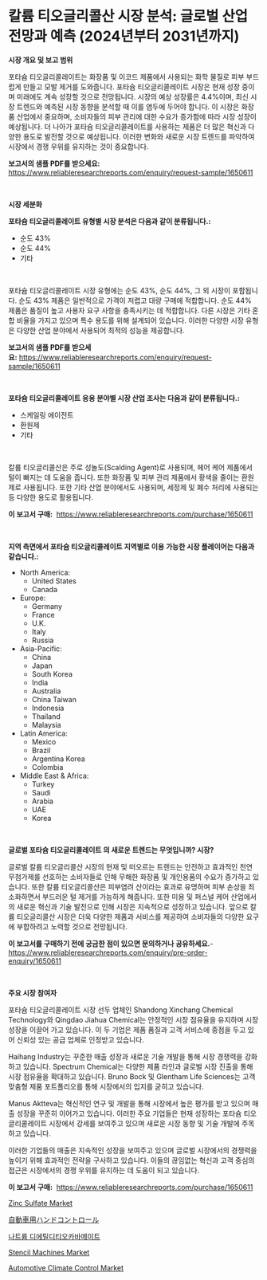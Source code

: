 <p><h1>칼륨 티오글리콜산 시장 분석: 글로벌 산업 전망과 예측 (2024년부터 2031년까지)</h1></p><p><strong>시장 개요 및 보고 범위</strong></p>
<p><p>포타슘 티오글리콜레이트는 화장품 및 이코드 제품에서 사용되는 화학 물질로 피부 부드럽게 만들고 모발 제거를 도와줍니다. 포타슘 티오글리콜레이트 시장은 현재 성장 중이며 미래에도 계속 성장할 것으로 전망됩니다. 시장의 예상 성장률은 4.4%이며, 최신 시장 트렌드와 예측된 시장 동향을 분석할 때 이를 염두에 두어야 합니다. 이 시장은 화장품 산업에서 중요하며, 소비자들의 피부 관리에 대한 수요가 증가함에 따라 시장 성장이 예상됩니다. 더 나아가 포타슘 티오글리콜레이트를 사용하는 제품은 더 많은 혁신과 다양한 용도로 발전할 것으로 예상됩니다. 이러한 변화와 새로운 시장 트렌드를 파악하여 시장에서 경쟁 우위를 유지하는 것이 중요합니다.</p></p>
<p><strong>보고서의 샘플 PDF를 받으세요:</strong> <a href="https://www.reliableresearchreports.com/enquiry/request-sample/1650611">https://www.reliableresearchreports.com/enquiry/request-sample/1650611</a></p>
<p>&nbsp;</p>
<p><strong>시장 세분화</strong></p>
<p><strong>포타슘 티오글리콜레이트 유형별 시장 분석은 다음과 같이 분류됩니다.:</strong></p>
<p><ul><li>순도 43%</li><li>순도 44%</li><li>기타</li></ul></p>
<p>&nbsp;</p>
<p><p>포타슘 티오글리콜레이트 시장 유형에는 순도 43%, 순도 44%, 그 외 시장이 포함됩니다. 순도 43% 제품은 일반적으로 가격이 저렵고 대량 구매에 적합합니다. 순도 44% 제품은 품질이 높고 사용자 요구 사항을 충족시키는 데 적합합니다. 다른 시장은 기타 혼합 비율을 가지고 있으며 특수 용도를 위해 설계되어 있습니다. 이러한 다양한 시장 유형은 다양한 산업 분야에서 사용되어 최적의 성능을 제공합니다.</p></p>
<p><strong>보고서의 샘플 PDF를 받으세요:</strong>&nbsp;<a href="https://www.reliableresearchreports.com/enquiry/request-sample/1650611">https://www.reliableresearchreports.com/enquiry/request-sample/1650611</a></p>
<p>&nbsp;</p>
<p><strong> 포타슘 티오글리콜레이트 응용 분야별 시장 산업 조사는 다음과 같이 분류됩니다.:</strong></p>
<p><ul><li>스케일링 에이전트</li><li>환원제</li><li>기타</li></ul></p>
<p>&nbsp;</p>
<p><p>칼륨 티오글리콜산은 주로 성놀도(Scalding Agent)로 사용되며, 헤어 케어 제품에서 털이 빠지는 데 도움을 줍니다. 또한 화장품 및 피부 관리 제품에서 황색을 줄이는 환원제로 사용됩니다. 또한 기타 산업 분야에서도 사용되며, 세정제 및 폐수 처리에 사용되는 등 다양한 용도로 활용됩니다.</p></p>
<p><strong>이 보고서 구매:</strong>&nbsp; <a href="https://www.reliableresearchreports.com/purchase/1650611">https://www.reliableresearchreports.com/purchase/1650611</a></p>
<p>&nbsp;</p>
<p><strong>지역 측면에서 포타슘 티오글리콜레이트 지역별로 이용 가능한 시장 플레이어는 다음과 같습니다.:</strong></p>
<p><ul>
    <li>
        North America:
        <ul>
            <li>United States</li>
            <li>Canada</li>
        </ul>
    </li>
    <li>
        Europe:
        <ul>
            <li>Germany</li>
            <li>France</li>
            <li>U.K.</li>
            <li>Italy</li>
            <li>Russia</li>
        </ul>
    </li>
    <li>
        Asia-Pacific:
        <ul>
            <li>China</li>
            <li>Japan</li>
            <li>South Korea</li>
            <li>India</li>
            <li>Australia</li>
            <li>China Taiwan</li>
            <li>Indonesia</li>
            <li>Thailand</li>
            <li>Malaysia</li>
        </ul>
    </li>
    <li>
        Latin America:
        <ul>
            <li>Mexico</li>
            <li>Brazil</li>
            <li>Argentina Korea</li>
            <li>Colombia</li>
        </ul>
    </li>
    <li>
        Middle East & Africa:
        <ul>
            <li>Turkey</li>
            <li>Saudi</li>
            <li>Arabia</li>
            <li>UAE</li>
            <li>Korea</li>
        </ul>
    </li>
    </ul></p>
<p>&nbsp;</p>
<p><strong>글로벌 포타슘 티오글리콜레이트 의 새로운 트렌드는 무엇입니까? 시장?</strong></p>
<p><p>글로벌 칼륨 티오글리콜산 시장의 현재 및 떠오르는 트렌드는 안전하고 효과적인 천연 무첨가제를 선호하는 소비자들로 인해 무해한 화장품 및 개인용품의 수요가 증가하고 있습니다. 또한 칼륨 티오글리콜산은 피부염려 산이라는 효과로 유명하며 피부 손상을 최소화하면서 부드러운 털 제거를 가능하게 해줍니다. 또한 미용 및 퍼스널 케어 산업에서의 새로운 혁신과 기술 발전으로 인해 시장은 지속적으로 성장하고 있습니다. 앞으로 칼륨 티오글리콜산 시장은 더욱 다양한 제품과 서비스를 제공하여 소비자들의 다양한 요구에 부합하려고 노력할 것으로 전망됩니다.</p></p>
<p><strong>이 보고서를 구매하기 전에 궁금한 점이 있으면 문의하거나 공유하세요.</strong>- <a href="https://www.reliableresearchreports.com/enquiry/pre-order-enquiry/1650611">https://www.reliableresearchreports.com/enquiry/pre-order-enquiry/1650611</a></p>
<p>&nbsp;</p>
<p><strong>주요 시장 참여자</strong></p>
<p><p>포타슘 티오글리콜레이트 시장 선두 업체인 Shandong Xinchang Chemical Technology와 Qingdao Jiahua Chemical는 안정적인 시장 점유율을 유지하며 시장 성장을 이끌어 가고 있습니다. 이 두 기업은 제품 품질과 고객 서비스에 중점을 두고 있어 신뢰성 있는 공급 업체로 인정받고 있습니다.</p><p>Haihang Industry는 꾸준한 매출 성장과 새로운 기술 개발을 통해 시장 경쟁력을 강화하고 있습니다. Spectrum Chemical는 다양한 제품 라인과 글로벌 시장 진출을 통해 시장 점유율을 확대하고 있습니다. Bruno Bock 및 Glentham Life Sciences는 고객 맞춤형 제품 포트폴리오를 통해 시장에서의 입지를 굳히고 있습니다.</p><p>Manus Aktteva는 혁신적인 연구 및 개발을 통해 시장에서 높은 평가를 받고 있으며 매출 성장을 꾸준히 이어가고 있습니다. 이러한 주요 기업들은 현재 성장하는 포타슘 티오글리콜레이트 시장에서 강세를 보여주고 있으며 새로운 시장 동향 및 기술 개발에 주목하고 있습니다.</p><p>이러한 기업들의 매출은 지속적인 성장을 보여주고 있으며 글로벌 시장에서의 경쟁력을 높이기 위해 효과적인 전략을 구사하고 있습니다. 이들의 끊임없는 혁신과 고객 중심의 접근은 시장에서의 경쟁 우위를 유지하는 데 도움이 되고 있습니다.</p></p>
<p><strong>이 보고서 구매:</strong>&nbsp;&nbsp;<a href="https://www.reliableresearchreports.com/purchase/1650611">https://www.reliableresearchreports.com/purchase/1650611</a></p>
<p><p><a href="https://cat-emmental-94b.notion.site/Zinc-Sulfate-Market-Size-Reflecting-a-Forecast-Till-2031-Market-By-Type-By-Application-and-By-Geog-61a574442be84efeb91cad25d73c21b8">Zinc Sulfate Market</a></p><p><a href="https://medium.com/@leigh4852023/%E8%87%AA%E5%8B%95%E8%BB%8A%E3%83%8F%E3%83%B3%E3%83%89%E3%82%B3%E3%83%B3%E3%83%88%E3%83%AD%E3%83%BC%E3%83%AB%E5%B8%82%E5%A0%B4%E3%81%AE%E5%88%86%E6%9E%90-%E3%82%B0%E3%83%AD%E3%83%BC%E3%83%90%E3%83%AB%E7%94%A3%E6%A5%AD%E3%81%AE%E8%A6%96%E7%82%B9%E3%81%A8%E4%BA%88%E6%B8%AC-2024%E5%B9%B4%E3%81%8B%E3%82%892031%E5%B9%B4-d84abb6daa57">自動車用ハンドコントロール</a></p><p><a href="https://github.com/FelipeGrrady654556/Market-Research-Report-List-1/blob/main/243066810100.md">나트륨 디에틸디티오카바메이트</a></p><p><a href="https://view.publitas.com/reportprime-1/stencil-machines-market-analysis-examines-its-scope-on-growth-opportunities-and-forecasted-trends-spanning-from-2024-to-2031/">Stencil Machines Market</a></p><p><a href="https://issuu.com/reportprime-2/docs/automotive-climate-control-market-size-2030.pptx">Automotive Climate Control Market</a></p></p>
